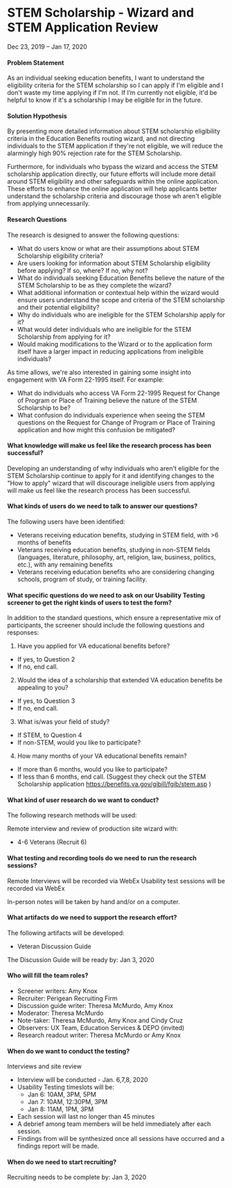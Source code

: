 # STEM Scholarship - Wizard and STEM Application Review 

Dec 23, 2019 – Jan 17, 2020


#### Problem Statement 
As an individual seeking education benefits, I want to understand the eligibility criteria for the STEM scholarship so I can apply if I'm eligible and I don't waste my time applying if I'm not. If I’m currently not eligible, it'd be helpful to know if it's a scholarship I may be eligible for in the future.

#### Solution Hypothesis
By presenting more detailed information about STEM scholarship eligibility criteria in the Education Benefits routing wizard, and not directing individuals to the STEM application if they're not eligible, we will reduce the alarmingly high 90% rejection rate for the STEM Scholarship.

Furthermore, for individuals who bypass the wizard and access the STEM scholarship application directly, our future efforts will include more detail around STEM eligibility and other safeguards within the online application.  These efforts to enhance the online application will help applicants better understand the scholarship criteria and discourage those wh aren't eligible from applying unnecessarily.

#### Research Questions

The research is designed to answer the following questions:
 
* What do users know or what are their assumptions about STEM Scholarship eligibility criteria?
* Are users looking for information about STEM Scholarship eligibility before applying? If so, where? If no, why not?
* What do individuals seeking Education Benefits believe the nature of the STEM Scholarship to be as they complete the wizard?
* What additional information or contextual help within the wizard would ensure users understand the scope and criteria of the STEM scholarship and their potential eligibility?
* Why do individuals who are ineligible for the STEM Scholarship apply for it?
* What would deter individuals who are ineligible for the STEM Scholarship from applying for it?
* Would making modifications to the Wizard or to the application form itself have a larger impact in reducing applications from ineligible individuals? 

As time allows, we're also interested in gaining some insight into engagement with VA Form 22-1995 itself. For example: 
* What do individuals who access VA Form 22-1995 Request for Change of Program or Place of Training believe the nature of the STEM Scholarship to be?
*	What confusion do individuals experience when seeing the STEM questions on the Request for Change of Program or Place of Training application and how might this confusion be mitigated?


#### What knowledge will make us feel like the research process has been successful?

Developing an understanding of why individuals who aren't eligible for the STEM Scholarship continue to apply for it and identifying changes to the "How to apply" wizard that will discourage ineligible users from applying will make us feel like the research process has been successful.

#### What kinds of users do we need to talk to answer our questions?

The following users have been identified:
*	Veterans receiving education benefits, studying in STEM field, with >6 months of benefits
*	Veterans receiving education benefits, studying in non-STEM fields (languages, literature, philosophy, art, religion, law, business, politics, etc.), with any remaining benefits
* Veterans receiving education benefits who are considering changing schools, program of study, or training facility.


#### What specific questions do we need to ask on our Usability Testing screener to get the right kinds of users to test the form?

In addition to the standard questions, which ensure a representative mix of participants, the screener should include the following questions and responses:

1.	Have you applied for VA educational benefits before?
  * If yes, to Question 2
  * If no, end call.
2.	Would the idea of a scholarship that extended VA education benefits be appealing to you?
  * If yes, to Question 3
  * If no, end call.
3.	What is/was your field of study?
  * If STEM, to Question 4
  * If non-STEM, would you like to participate?
4.	How many months of your VA educational benefits remain?
  * If more than 6 months, would you like to participate?
  * If less than 6 months, end call. (Suggest they check out the STEM Scholarship application https://benefits.va.gov/gibill/fgib/stem.asp )


#### What kind of user research do we want to conduct?

The following research methods will be used:

Remote interview and review of production site wizard with:
*	4-6 Veterans (Recruit 6)


#### What testing and recording tools do we need to run the research sessions?

Remote Interviews will be recorded via WebEx Usability test sessions will be recorded via WebEx 

In-person notes will be taken by hand and/or on a computer.

#### What artifacts do we need to support the research effort?

The following artifacts will be developed:
*	Veteran Discussion Guide  

The Discussion Guide will be ready by: Jan 3, 2020


#### Who will fill the team roles?
* Screener writers: Amy Knox
* Recruiter: Perigean Recruiting Firm
* Discussion guide writer: Theresa McMurdo, Amy Knox
* Moderator: Theresa McMurdo
* Note-taker: Theresa McMurdo, Amy Knox and Cindy Cruz
* Observers: UX Team, Education Services & DEPO (invited)
* Research readout writer: Theresa McMurdo or Amy Knox

#### When do we want to conduct the testing?

Interviews and site review
*	Interview will be conducted - Jan. 6,7,8, 2020
*	Usability Testing timeslots will be: 
     * Jan 6: 10AM, 3PM, 5PM 
     * Jan 7: 10AM, 12:30PM, 3PM 
     * Jan 8: 11AM, 1PM, 3PM 
*	Each session will last no longer than 45 minutes
*	A debrief among team members will be held immediately after each session.
*	Findings from will be synthesized once all sessions have occurred and a findings report will be made.

#### When do we need to start recruiting?

Recruiting needs to be complete by: Jan 3, 2020
